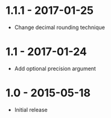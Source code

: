 # 1.1.1 - 2017-01-25

* Change decimal rounding technique

# 1.1 - 2017-01-24

* Add optional precision argument

# 1.0 - 2015-05-18

* Initial release
